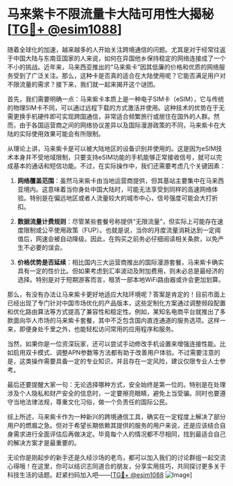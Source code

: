 # 马来紫卡不限流量卡大陆可用性大揭秘[[TG💪+ @esim1088](https://t.me/s/esim1088)]

随着全球化的加速，越来越多的人开始关注跨境通信的问题。尤其是对于经常往返于中国大陆与东南亚国家的人来说，如何在异国他乡保持稳定的网络连接成了一个不小的挑战。近年来，马来西亚推出的“马来紫卡”因其低廉的价格和优质的网络服务受到了广泛关注。那么，这种卡是否真的适合在大陆使用呢？它能否满足用户对不限流量的需求？接下来，我们就一起来揭开这个谜团。

首先，我们需要明确一点：马来紫卡本质上是一种电子SIM卡（eSIM），它与传统的物理SIM卡不同，可以通过远程下载的方式激活并使用。这种技术的优势在于无需更换手机硬件即可实现跨国通信，非常适合频繁旅行或居住在国外的人群。然而，由于各国运营商之间的网络协议差异以及国际漫游政策的不同，马来紫卡在大陆的实际使用效果可能会有所限制。

从理论上讲，马来紫卡是可以被大陆地区的设备识别并使用的。这是因为eSIM技术本身并不受地域限制，只要支持eSIM功能的手机能够正常接收信号，就可以完成基本的通话和短信功能。不过，在实际操作中，我们还需要考虑几个关键因素：

1. **网络覆盖范围**：虽然马来紫卡由当地运营商提供，但其基站主要集中在马来西亚境内。这意味着当你身处中国大陆时，可能无法享受到同样的高速网络体验。特别是在偏远地区或者人流量较大的城市中心，信号强度可能会大打折扣。

2. **数据流量计费规则**：尽管某些套餐号称提供“无限流量”，但实际上可能存在速度限制或公平使用政策（FUP）。也就是说，当你的月度流量消耗达到一定阈值后，网速会被自动降级。因此，在购买之前务必仔细阅读相关条款，以免产生不必要的误会。

3. **价格优势是否延续**：相比国内三大运营商推出的国际漫游套餐，马来紫卡确实具有一定的性价比。但如果考虑到汇率波动及附加费用，则未必总是最经济的选择。特别是对于短期游客而言，租赁一部本地WiFi路由器或许会更加划算。

那么，有没有办法让马来紫卡更好地适应大陆环境呢？答案是肯定的！目前市面上已经出现了专门针对中国市场优化的产品版本，这些定制化方案通过调整频段配置和优化路由算法等方式提高了兼容性和稳定性。例如，某知名电商平台就推出了多款面向华人市场的马来紫卡套餐，其中不乏包含国内直连通道的服务选项。这样一来，即便身处千里之外，也能轻松访问常用的应用程序和服务。

当然，如果你是一位资深玩家，还可以尝试手动修改手机设置来增强连接性能。比如启用双卡模式、调整APN参数等方法都有助于改善用户体验。不过需要注意的是，这类操作需要具备一定的专业知识，并且存在一定风险，建议仅限专业人士参考。

最后还要提醒大家一句：无论选择哪种方式，安全始终是第一位的。特别是在处理涉及个人隐私和财产安全的信息时，一定要擦亮眼睛，避免上当受骗。同时也要遵守当地法律法规，尊重文化习俗，做一个负责任的国际公民。

综上所述，马来紫卡作为一种新兴的跨境通信工具，确实在一定程度上解决了部分用户的燃眉之急。但对于希望长期依赖其提供的服务的用户来说，还是应该结合自身需求进行全面评估后再做决定。毕竟每个人的情况都不尽相同，找到最适合自己的解决方案才是最重要的。

无论你是刚起步的新手还是久经沙场的老鸟，都可以加入我们的讨论群组一起交流心得哦！在这里，你可以结识志同道合的朋友，分享实用技巧，共同探讨更多关于科技生活的话题。赶紧扫码加入吧——[[TG💪+ @esim1088](https://t.me/s/esim1088) ![Image](https://i.postimg.cc/4NQfJmqS/Snipaste-2025-05-13-00-14-12.png)]